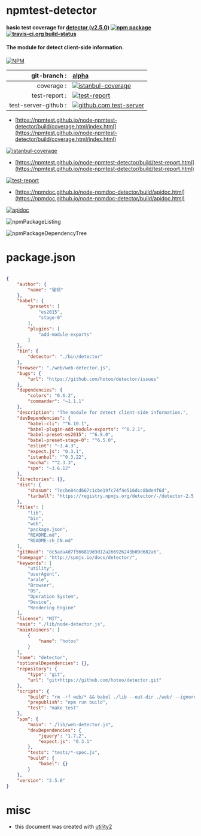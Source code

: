 # npmtest-detector

#### basic test coverage for  [detector (v2.5.0)](http://spmjs.io/docs/detector/)  [![npm package](https://img.shields.io/npm/v/npmtest-detector.svg?style=flat-square)](https://www.npmjs.org/package/npmtest-detector) [![travis-ci.org build-status](https://api.travis-ci.org/npmtest/node-npmtest-detector.svg)](https://travis-ci.org/npmtest/node-npmtest-detector)

#### The module for detect client-side information.

[![NPM](https://nodei.co/npm/detector.png?downloads=true&downloadRank=true&stars=true)](https://www.npmjs.com/package/detector)

| git-branch : | [alpha](https://github.com/npmtest/node-npmtest-detector/tree/alpha)|
|--:|:--|
| coverage : | [![istanbul-coverage](https://npmtest.github.io/node-npmtest-detector/build/coverage.badge.svg)](https://npmtest.github.io/node-npmtest-detector/build/coverage.html/index.html)|
| test-report : | [![test-report](https://npmtest.github.io/node-npmtest-detector/build/test-report.badge.svg)](https://npmtest.github.io/node-npmtest-detector/build/test-report.html)|
| test-server-github : | [![github.com test-server](https://npmtest.github.io/node-npmtest-detector/GitHub-Mark-32px.png)](https://npmtest.github.io/node-npmtest-detector/build/app/index.html) | | build-artifacts : | [![build-artifacts](https://npmtest.github.io/node-npmtest-detector/glyphicons_144_folder_open.png)](https://github.com/npmtest/node-npmtest-detector/tree/gh-pages/build)|

- [https://npmtest.github.io/node-npmtest-detector/build/coverage.html/index.html](https://npmtest.github.io/node-npmtest-detector/build/coverage.html/index.html)

[![istanbul-coverage](https://npmtest.github.io/node-npmtest-detector/build/screenCapture.buildCi.browser.%252Ftmp%252Fbuild%252Fcoverage.lib.html.png)](https://npmtest.github.io/node-npmtest-detector/build/coverage.html/index.html)

- [https://npmtest.github.io/node-npmtest-detector/build/test-report.html](https://npmtest.github.io/node-npmtest-detector/build/test-report.html)

[![test-report](https://npmtest.github.io/node-npmtest-detector/build/screenCapture.buildCi.browser.%252Ftmp%252Fbuild%252Ftest-report.html.png)](https://npmtest.github.io/node-npmtest-detector/build/test-report.html)

- [https://npmdoc.github.io/node-npmdoc-detector/build/apidoc.html](https://npmdoc.github.io/node-npmdoc-detector/build/apidoc.html)

[![apidoc](https://npmdoc.github.io/node-npmdoc-detector/build/screenCapture.buildCi.browser.%252Ftmp%252Fbuild%252Fapidoc.html.png)](https://npmdoc.github.io/node-npmdoc-detector/build/apidoc.html)

![npmPackageListing](https://npmtest.github.io/node-npmtest-detector/build/screenCapture.npmPackageListing.svg)

![npmPackageDependencyTree](https://npmtest.github.io/node-npmtest-detector/build/screenCapture.npmPackageDependencyTree.svg)



# package.json

```json

{
    "author": {
        "name": "冒顿"
    },
    "babel": {
        "presets": [
            "es2015",
            "stage-0"
        ],
        "plugins": [
            "add-module-exports"
        ]
    },
    "bin": {
        "detector": "./bin/detector"
    },
    "browser": "./web/web-detector.js",
    "bugs": {
        "url": "https://github.com/hotoo/detector/issues"
    },
    "dependencies": {
        "colors": "0.6.2",
        "commander": "~1.1.1"
    },
    "description": "The module for detect client-side information.",
    "devDependencies": {
        "babel-cli": "^6.10.1",
        "babel-plugin-add-module-exports": "^0.2.1",
        "babel-preset-es2015": "^6.9.0",
        "babel-preset-stage-0": "^6.5.0",
        "eslint": "~1.4.3",
        "expect.js": "0.3.1",
        "istanbul": "^0.3.22",
        "mocha": "^2.3.3",
        "spm": "~3.6.12"
    },
    "directories": {},
    "dist": {
        "shasum": "7ecbe84cd667c1cbe19fc74f4e516dcc8bde4f6d",
        "tarball": "https://registry.npmjs.org/detector/-/detector-2.5.0.tgz"
    },
    "files": [
        "lib",
        "bin",
        "web",
        "package.json",
        "README.md",
        "README-zh_CN.md"
    ],
    "gitHead": "dc5ada4d7f566819d3d12a266926243b09d682a6",
    "homepage": "http://spmjs.io/docs/detector/",
    "keywords": [
        "utility",
        "userAgent",
        "arale",
        "Browser",
        "OS",
        "Operation System",
        "Device",
        "Rendering Engine"
    ],
    "license": "MIT",
    "main": "./lib/node-detector.js",
    "maintainers": [
        {
            "name": "hotoo"
        }
    ],
    "name": "detector",
    "optionalDependencies": {},
    "repository": {
        "type": "git",
        "url": "git+https://github.com/hotoo/detector.git"
    },
    "scripts": {
        "build": "rm -rf web/* && babel ./lib --out-dir ./web/ --ignore node-detector.js && rm ./web/rules.js",
        "prepublish": "npm run build",
        "test": "make test"
    },
    "spm": {
        "main": "./lib/web-detector.js",
        "devDependencies": {
            "jquery": "1.7.2",
            "expect.js": "0.3.1"
        },
        "tests": "tests/*-spec.js",
        "build": {
            "babel": {}
        }
    },
    "version": "2.5.0"
}
```



# misc
- this document was created with [utility2](https://github.com/kaizhu256/node-utility2)
